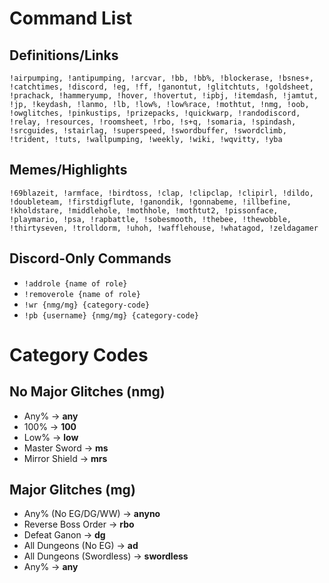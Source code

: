 # Command List

## Definitions/Links

```
!airpumping, !antipumping, !arcvar, !bb, !bb%, !blockerase, !bsnes+, !catchtimes, !discord, !eg, !ff, !ganontut, !glitchtuts, !goldsheet, !prachack, !hammeryump, !hover, !hovertut, !ipbj, !itemdash, !jamtut, !jp, !keydash, !lanmo, !lb, !low%, !low%race, !mothtut, !nmg, !oob, !owglitches, !pinkustips, !prizepacks, !quickwarp, !randodiscord, !relay, !resources, !roomsheet, !rbo, !s+q, !somaria, !spindash, !srcguides, !stairlag, !superspeed, !swordbuffer, !swordclimb, !trident, !tuts, !wallpumping, !weekly, !wiki, !wqvitty, !yba
```

## Memes/Highlights

```
!69blazeit, !armface, !birdtoss, !clap, !clipclap, !clipirl, !dildo, !doubleteam, !firstdigflute, !ganondik, !gonnabeme, !illbefine, !kholdstare, !middlehole, !mothhole, !mothtut2, !pissonface, !playmario, !psa, !rapbattle, !sobesmooth, !thebee, !thewobble, !thirtyseven, !trolldorm, !uhoh, !wafflehouse, !whatagod, !zeldagamer
```

## Discord-Only Commands

- `!addrole {name of role}`
- `!removerole {name of role}`
- `!wr {nmg/mg} {category-code}`
- `!pb {username} {nmg/mg} {category-code}`

# Category Codes

## No Major Glitches (nmg)

- Any% -> **any**
- 100% -> **100**
- Low% -> **low**
- Master Sword -> **ms**
- Mirror Shield -> **mrs**

## Major Glitches (mg)

- Any% (No EG/DG/WW) -> **anyno**
- Reverse Boss Order -> **rbo**
- Defeat Ganon -> **dg**
- All Dungeons (No EG) -> **ad**
- All Dungeons (Swordless) -> **swordless**
- Any% -> **any**